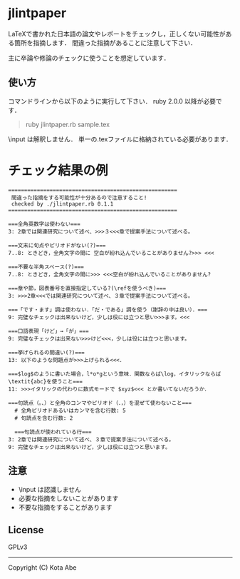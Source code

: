 # jlintpaper

LaTeXで書かれた日本語の論文やレポートをチェックし，正しくない可能性がある箇所を指摘します．
間違った指摘があることに注意して下さい．

主に卒論や修論のチェックに使うことを想定しています．

## 使い方
コマンドラインから以下のように実行して下さい．
ruby 2.0.0 以降が必要です．

> ruby jlintpaper.rb sample.tex

\input は解釈しません．
単一の.texファイルに格納されている必要があります．

# チェック結果の例
```code:text
=====================================================
 間違った指摘をする可能性が十分あるので注意すること!
 checked by ./jlintpaper.rb 0.1.1
=====================================================

===全角英数字は使わない===
3: 2章では関連研究について述べ、>>>３<<<章で提案手法について述べる。

===文末に句点やピリオドがない(?)===
7..8: ときどき，全角文字の間に 空白が紛れ込んでいることがありません?>>> <<<

===不要な半角スペース(?)===
7..8: ときどき，全角文字の間に>>> <<<空白が紛れ込んでいることがありません? 

===章や節，図表番号を直接指定している?(\refを使うべき)===
3: >>>2章<<<では関連研究について述べ、３章で提案手法について述べる。

===「です・ます」調は使わない．「だ・である」調を使う（謝辞の中は良い）．===
9: 完璧なチェックは出来ないけど，少しは役には立つと思い>>>ます。<<<

===口語表現「けど」→「が」===
9: 完璧なチェックは出来ない>>>けど<<<，少しは役には立つと思います。

===挙げられるの間違い(?)===
13: 以下のような問題点が>>>上げられる<<<．

===$log$のように書いた場合，l*o*gという意味．関数ならば\log，イタリックならば\textit{abc}を使うこと===
11: >>>イタリックの代わりに数式モードで $xyz$<<< とか書いてないだろうか．

===句読点（。、）と全角のコンマやピリオド（．，）を混ぜて使わないこと===
  # 全角ピリオドあるいはカンマを含む行数: 5
  # 句読点を含む行数: 2

  ===句読点が使われている行===
3: 2章では関連研究について述べ、３章で提案手法について述べる。
9: 完璧なチェックは出来ないけど，少しは役には立つと思います。

```

## 注意
* \input は認識しません
* 必要な指摘をしないことがあります
* 不要な指摘をすることがあります

## License
GPLv3

- - -
Copyright (C) Kota Abe
